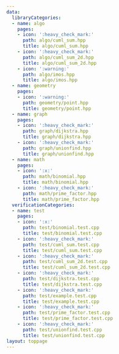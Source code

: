 ```yaml
---
data:
  libraryCategories:
  - name: algo
    pages:
    - icon: ':heavy_check_mark:'
      path: algo/cuml_sum.hpp
      title: algo/cuml_sum.hpp
    - icon: ':heavy_check_mark:'
      path: algo/cuml_sum_2d.hpp
      title: algo/cuml_sum_2d.hpp
    - icon: ':warning:'
      path: algo/imos.hpp
      title: algo/imos.hpp
  - name: geometry
    pages:
    - icon: ':warning:'
      path: geometry/point.hpp
      title: geometry/point.hpp
  - name: graph
    pages:
    - icon: ':heavy_check_mark:'
      path: graph/dijkstra.hpp
      title: graph/dijkstra.hpp
    - icon: ':heavy_check_mark:'
      path: graph/unionfind.hpp
      title: graph/unionfind.hpp
  - name: math
    pages:
    - icon: ':x:'
      path: math/binomial.hpp
      title: math/binomial.hpp
    - icon: ':heavy_check_mark:'
      path: math/prime_factor.hpp
      title: math/prime_factor.hpp
  verificationCategories:
  - name: test
    pages:
    - icon: ':x:'
      path: test/binomial.test.cpp
      title: test/binomial.test.cpp
    - icon: ':heavy_check_mark:'
      path: test/cuml_sum.test.cpp
      title: test/cuml_sum.test.cpp
    - icon: ':heavy_check_mark:'
      path: test/cuml_sum_2d.test.cpp
      title: test/cuml_sum_2d.test.cpp
    - icon: ':heavy_check_mark:'
      path: test/dijkstra.test.cpp
      title: test/dijkstra.test.cpp
    - icon: ':heavy_check_mark:'
      path: test/example.test.cpp
      title: test/example.test.cpp
    - icon: ':heavy_check_mark:'
      path: test/prime_factor.test.cpp
      title: test/prime_factor.test.cpp
    - icon: ':heavy_check_mark:'
      path: test/unionfind.test.cpp
      title: test/unionfind.test.cpp
layout: toppage
---
```

